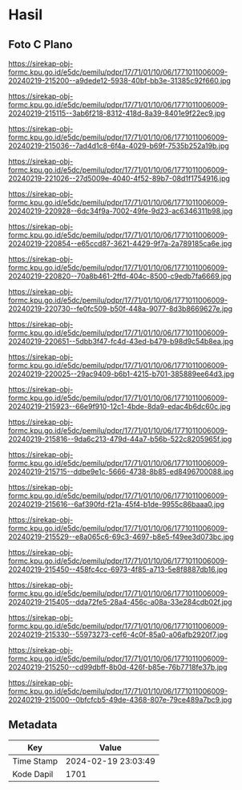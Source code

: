 # Hasil

## Foto C Plano

https://sirekap-obj-formc.kpu.go.id/e5dc/pemilu/pdpr/17/71/01/10/06/1771011006009-20240219-215200--a9dede12-5938-40bf-bb3e-31385c92f660.jpg

https://sirekap-obj-formc.kpu.go.id/e5dc/pemilu/pdpr/17/71/01/10/06/1771011006009-20240219-215115--3ab6f218-8312-418d-8a39-8401e9f22ec9.jpg

https://sirekap-obj-formc.kpu.go.id/e5dc/pemilu/pdpr/17/71/01/10/06/1771011006009-20240219-215036--7ad4d1c8-6f4a-4029-b69f-7535b252a19b.jpg

https://sirekap-obj-formc.kpu.go.id/e5dc/pemilu/pdpr/17/71/01/10/06/1771011006009-20240219-221026--27d5009e-4040-4f52-89b7-08d1f1754916.jpg

https://sirekap-obj-formc.kpu.go.id/e5dc/pemilu/pdpr/17/71/01/10/06/1771011006009-20240219-220928--6dc34f9a-7002-49fe-9d23-ac6346311b98.jpg

https://sirekap-obj-formc.kpu.go.id/e5dc/pemilu/pdpr/17/71/01/10/06/1771011006009-20240219-220854--e65ccd87-3621-4429-9f7a-2a789185ca6e.jpg

https://sirekap-obj-formc.kpu.go.id/e5dc/pemilu/pdpr/17/71/01/10/06/1771011006009-20240219-220820--70a8b461-2ffd-404c-8500-c9edb7fa6669.jpg

https://sirekap-obj-formc.kpu.go.id/e5dc/pemilu/pdpr/17/71/01/10/06/1771011006009-20240219-220730--fe0fc509-b50f-448a-9077-8d3b8669627e.jpg

https://sirekap-obj-formc.kpu.go.id/e5dc/pemilu/pdpr/17/71/01/10/06/1771011006009-20240219-220651--5dbb3f47-fc4d-43ed-b479-b98d9c54b8ea.jpg

https://sirekap-obj-formc.kpu.go.id/e5dc/pemilu/pdpr/17/71/01/10/06/1771011006009-20240219-220025--29ac9409-b6b1-4215-b701-385889ee64d3.jpg

https://sirekap-obj-formc.kpu.go.id/e5dc/pemilu/pdpr/17/71/01/10/06/1771011006009-20240219-215923--66e9f910-12c1-4bde-8da9-edac4b6dc60c.jpg

https://sirekap-obj-formc.kpu.go.id/e5dc/pemilu/pdpr/17/71/01/10/06/1771011006009-20240219-215816--9da6c213-479d-44a7-b56b-522c8205965f.jpg

https://sirekap-obj-formc.kpu.go.id/e5dc/pemilu/pdpr/17/71/01/10/06/1771011006009-20240219-215715--ddbe9e1c-5666-4738-8b85-ed8496700088.jpg

https://sirekap-obj-formc.kpu.go.id/e5dc/pemilu/pdpr/17/71/01/10/06/1771011006009-20240219-215616--6af390fd-f21a-45f4-b1de-9955c86baaa0.jpg

https://sirekap-obj-formc.kpu.go.id/e5dc/pemilu/pdpr/17/71/01/10/06/1771011006009-20240219-215529--e8a065c6-69c3-4697-b8e5-f49ee3d073bc.jpg

https://sirekap-obj-formc.kpu.go.id/e5dc/pemilu/pdpr/17/71/01/10/06/1771011006009-20240219-215450--458fc4cc-6973-4f85-a713-5e8f8887db16.jpg

https://sirekap-obj-formc.kpu.go.id/e5dc/pemilu/pdpr/17/71/01/10/06/1771011006009-20240219-215405--dda72fe5-28a4-456c-a08a-33e284cdb02f.jpg

https://sirekap-obj-formc.kpu.go.id/e5dc/pemilu/pdpr/17/71/01/10/06/1771011006009-20240219-215330--55973273-cef6-4c0f-85a0-a06afb2920f7.jpg

https://sirekap-obj-formc.kpu.go.id/e5dc/pemilu/pdpr/17/71/01/10/06/1771011006009-20240219-215250--cd99dbff-8b0d-426f-b85e-76b7718fe37b.jpg

https://sirekap-obj-formc.kpu.go.id/e5dc/pemilu/pdpr/17/71/01/10/06/1771011006009-20240219-215000--0bfcfcb5-49de-4368-807e-79ce489a7bc9.jpg


## Metadata

| Key        | Value               |
| ---------- | ------------------- |
| Time Stamp | 2024-02-19 23:03:49 |
| Kode Dapil | 1701                |



